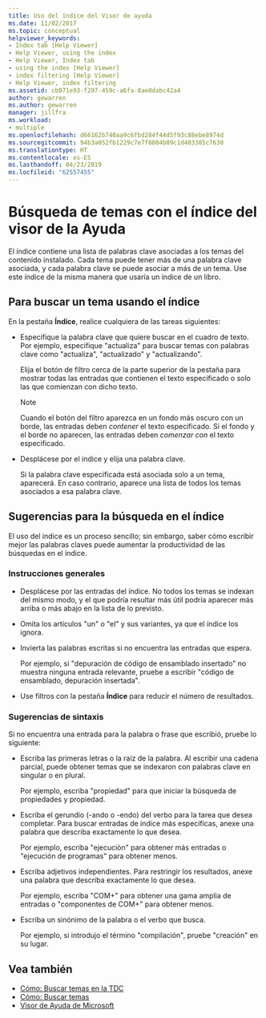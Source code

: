 ```yaml
---
title: Uso del índice del Visor de ayuda
ms.date: 11/02/2017
ms.topic: conceptual
helpviewer_keywords:
- Index tab [Help Viewer]
- Help Viewer, using the index
- Help Viewer, Index tab
- using the index [Help Viewer]
- index filtering [Help Viewer]
- Help Viewer, index filtering
ms.assetid: cb071e93-f297-459c-a6fa-8ae0dabc42a4
author: gewarren
ms.author: gewarren
manager: jillfra
ms.workload:
- multiple
ms.openlocfilehash: d66162b740aa9c6fbd284f44d5f93c88ebe8974d
ms.sourcegitcommit: 94b3a052fb1229c7e7f8804b09c1d403385c7630
ms.translationtype: HT
ms.contentlocale: es-ES
ms.lasthandoff: 04/23/2019
ms.locfileid: "62557455"
---
```

# <a name="find-topics-by-using-the-help-viewer-index"></a>Búsqueda de temas con el índice del visor de la Ayuda

El índice contiene una lista de palabras clave asociadas a los temas del contenido instalado. Cada tema puede tener más de una palabra clave asociada, y cada palabra clave se puede asociar a más de un tema. Use este índice de la misma manera que usaría un índice de un libro.

## <a name="to-find-a-topic-by-using-the-index"></a>Para buscar un tema usando el índice

En la pestaña **Índice**, realice cualquiera de las tareas siguientes:

- Especifique la palabra clave que quiere buscar en el cuadro de texto. Por ejemplo, especifique "actualiza" para buscar temas con palabras clave como "actualiza", "actualizado" y "actualizando".

    Elija el botón de filtro cerca de la parte superior de la pestaña para mostrar todas las entradas que contienen el texto especificado o solo las que comienzan con dicho texto.

    > [!NOTE]
    > Cuando el botón del filtro aparezca en un fondo más oscuro con un borde, las entradas deben _contener_ el texto especificado. Si el fondo y el borde no aparecen, las entradas deben _comenzar con_ el texto especificado.

- Desplácese por el índice y elija una palabra clave.

    Si la palabra clave especificada está asociada solo a un tema, aparecerá. En caso contrario, aparece una lista de todos los temas asociados a esa palabra clave.

## <a name="index-search-tips"></a>Sugerencias para la búsqueda en el índice

El uso del índice es un proceso sencillo; sin embargo, saber cómo escribir mejor las palabras claves puede aumentar la productividad de las búsquedas en el índice.

### <a name="general-guidelines"></a>Instrucciones generales

- Desplácese por las entradas del índice. No todos los temas se indexan del mismo modo, y el que podría resultar más útil podría aparecer más arriba o más abajo en la lista de lo previsto.

- Omita los artículos "un" o "el" y sus variantes, ya que el índice los ignora.

- Invierta las palabras escritas si no encuentra las entradas que espera.

    Por ejemplo, si "depuración de código de ensamblado insertado" no muestra ninguna entrada relevante, pruebe a escribir "código de ensamblado, depuración insertada".

- Use filtros con la pestaña **Índice** para reducir el número de resultados.

### <a name="syntax-tips"></a>Sugerencias de sintaxis

Si no encuentra una entrada para la palabra o frase que escribió, pruebe lo siguiente:

- Escriba las primeras letras o la raíz de la palabra. Al escribir una cadena parcial, puede obtener temas que se indexaron con palabras clave en singular o en plural.

    Por ejemplo, escriba "propiedad" para que iniciar la búsqueda de propiedades y propiedad.

- Escriba el gerundio (-ando o -endo) del verbo para la tarea que desea completar. Para buscar entradas de índice más específicas, anexe una palabra que describa exactamente lo que desea.

    Por ejemplo, escriba "ejecución" para obtener más entradas o "ejecución de programas" para obtener menos.

- Escriba adjetivos independientes. Para restringir los resultados, anexe una palabra que describa exactamente lo que desea.

    Por ejemplo, escriba "COM+" para obtener una gama amplia de entradas o "componentes de COM+" para obtener menos.

- Escriba un sinónimo de la palabra o el verbo que busca.

    Por ejemplo, si introdujo el término "compilación", pruebe "creación" en su lugar.

## <a name="see-also"></a>Vea también

- [Cómo: Buscar temas en la TDC](../help-viewer/find-topics-toc.md)
- [Cómo: Buscar temas](../help-viewer/find-topics.md)
- [Visor de Ayuda de Microsoft](../help-viewer/overview.md)